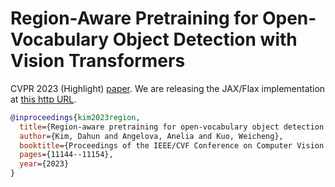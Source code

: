 # Region-Aware Pretraining for Open-Vocabulary Object Detection with Vision Transformers
CVPR 2023 (Highlight) [paper](https://arxiv.org/abs/2305.07011). 
We are releasing the JAX/Flax implementation at [this http URL](https://github.com/google-research/google-research/tree/master/fvlm/rovit).


```bibtex
@inproceedings{kim2023region,
  title={Region-aware pretraining for open-vocabulary object detection with vision transformers},
  author={Kim, Dahun and Angelova, Anelia and Kuo, Weicheng},
  booktitle={Proceedings of the IEEE/CVF Conference on Computer Vision and Pattern Recognition},
  pages={11144--11154},
  year={2023}
}
```
